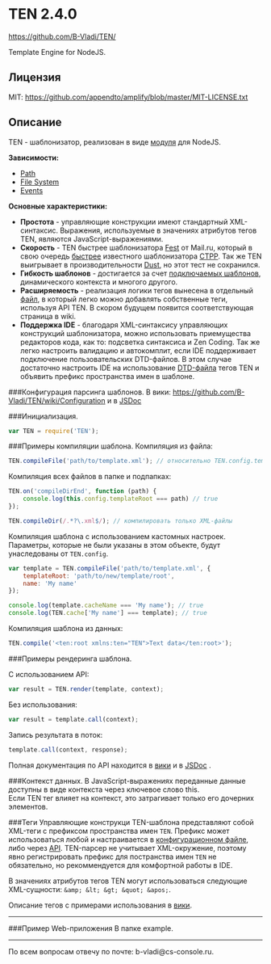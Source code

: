 # TEN 2.4.0 #
https://github.com/B-Vladi/TEN/

Template Engine for NodeJS.

## Лицензия
MIT: https://github.com/appendto/amplify/blob/master/MIT-LICENSE.txt

## Описание
TEN - шаблонизатор, реализован в виде <a href="http://nodejs.org/api/modules.html">модуля</a> для NodeJS.

<b>Зависимости:</b>
* <a href="http://nodejs.org/docs/latest/api/path.html">Path</a>
* <a href="http://nodejs.org/docs/latest/api/fs.html">File System</a>
* <a href="http://nodejs.org/docs/latest/api/events.html">Events</a>

<b>Основные характеристики:</b>
* <b>Простота</b> - управляющие конструкции имеют стандартный XML-синтаксис. Выражения, используемые в значениях атрибутов тегов TEN, являются JavaScript-выражениями.
* <b>Скорость</b> - TEN быстрее шаблонизатора <a href="https://github.com/mailru/fest">Fest</a> от Mail.ru, который в свою очередь <a href="https://github.com/vflash/FestLB?">быстрее</a> известного шаблонизатора <a href="http://ctpp.havoc.ru/">CTPP</a>. Так же TEN выигрывает в производительности <a href="http://akdubya.github.com/dustjs">Dust</a>, но этот тест не сохранился.
* <b>Гибкость шаблонов</b> - достигается за счет <a href="https://github.com/B-Vladi/TEN/wiki/Tags#wiki-ten.include">подключаемых шаблонов</a>, динамического контекста и многого другого.
* <b>Расширяемость</b> - реализация логики тегов вынесена в отдельный <a href="https://github.com/B-Vladi/TEN/blob/master/tags.js">файл</a>, в который легко можно добавлять собственные теги, используя API TEN. В скором будущем появится соответствующая страница в wiki.
* <b>Поддержка IDE</b> - благодаря XML-синтаксису управляющих конструкций шаблонизатора, можно использовать приемущества редакторов кода, как то: подсветка синтаксиса и Zen Coding. Так же легко настроить валидацию и автокомплит, если IDE поддерживает подключение пользовательских DTD-файлов. В этом случае достаточно настроить IDE на использование <a href="https://github.com/B-Vladi/TEN/blob/master/TEN.dtd">DTD-файла</a> тегов TEN и объявить префикс пространства имен в шаблоне.

###Конфигурация парсинга шаблонов.
В вики: https://github.com/B-Vladi/TEN/wiki/Configuration и в <a href="https://github.com/B-Vladi/TEN/blob/2.4.0/jsdoc/symbols/TEN.config.html">JSDoc</a>

###Инициализация.
```js
var TEN = require('TEN');
```

###Примеры компиляции шаблона.
Компиляция из файла:

```js
TEN.compileFile('path/to/template.xml'); // относительно TEN.config.templateRoot
```

Компиляция всех файлов в папке и подпапках:

```js
TEN.on('compileDirEnd', function (path) {
	console.log(this.config.templateRoot === path) // true
});

TEN.compileDir(/.*?\.xml$/); // компилировать только XML-файлы
```

Компиляция шаблона с использованием кастомных настроек. Параметры, которые не были указаны в этом объекте, будут унаследованы от `TEN.config`.

```js
var template = TEN.compileFile('path/to/template.xml', {
	templateRoot: 'path/to/new/template/root',
	name: 'My name'
});

console.log(template.cacheName === 'My name'); // true
console.log(TEN.cache['My name'] === template); // true
```

Компиляция шаблона из данных:

```js
TEN.compile('<ten:root xmlns:ten="TEN">Text data</ten:root>');
```

###Примеры рендеринга шаблона.

С использованием API:

```js
var result = TEN.render(template, context);
```

Без использования:

```js
var result = template.call(context);
```

Запись результата в поток:

```js
template.call(context, response);
```

Полная документация по API находится в <a href="https://github.com/B-Vladi/TEN/wiki/API">вики</a> и в <a href="https://github.com/B-Vladi/TEN/blob/2.4.0/jsdoc/index.html">JSDoc</a> .

###Контекст данных.
В JavaScript-выражениях переданные данные доступны в виде контекста через ключевое слово this.
<br />
Если TEN тег влияет на контекст, это затрагивает только его дочерних элементов.

###Теги
Управляющие конструкци TEN-шаблона представляют собой XML-теги с префиксом пространства имен `TEN`. Префикс может использоваться любой и настраивается в <a href="https://github.com/B-Vladi/TEN/blob/master/config.json">конфигурационном файле</a>, либо через <a href="https://github.com/B-Vladi/TEN/wiki/API#wiki-.config">API</a>.
TEN-парсер не учитывает XML-окружение, поэтому явно регистрировать префикс для постранства имен `TEN` не обязательно, но рекоммендуется для комфортной работы в IDE.

В значениях атрибутов тегов TEN могут использоваться следующие XML-сущности: `&amp; &lt; &gt; &quot; &apos;`.

Описание тегов с примерами использования в <a href="https://github.com/B-Vladi/TEN/wiki/Tags">вики</a>.
<hr />

###Пример Web-приложения
В папке example.

<hr />
По всем вопросам отвечу по почте: b-vladi@cs-console.ru.